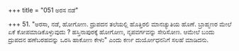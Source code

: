 +++
title = "051 ಅರಸ ನಡೆ"

+++
51. "ಅರಸಾ, ನಡೆ, ಹೋಗೋಣ. ದ್ರುಪದನ ತಲೆಯಲ್ಲಿ ಹೊತ್ತಿರಲಿ ಮಾನಚ್ಯುತಿಯ ಹೊಣೆ. ಬ್ರಾಹ್ಮಣರ ಮೇಲೆ ಏಕೆ ಕೋಪಮಾಡಿಕೊಳ್ಳುವುದು ? ಹಸ್ತಿನಾಪುರಕ್ಕೆ ಹೋಗೋಣ, ನೃಪವರ್ಗವನ್ನು ಸೇರಿಸೋಣ. ಆಮೇಲೆ ಬಂದು ದ್ರುಪದನ ಹಣೆಬರಹವನ್ನು ಒರಸಿ ಹಾಕೋಣ ಕೇಳು" ಎಂದು ಕರ್ಣ ದುರ್ಯೋಧನನಿಗೆ ಸಲಹೆ ಮಾಡಿದನು.